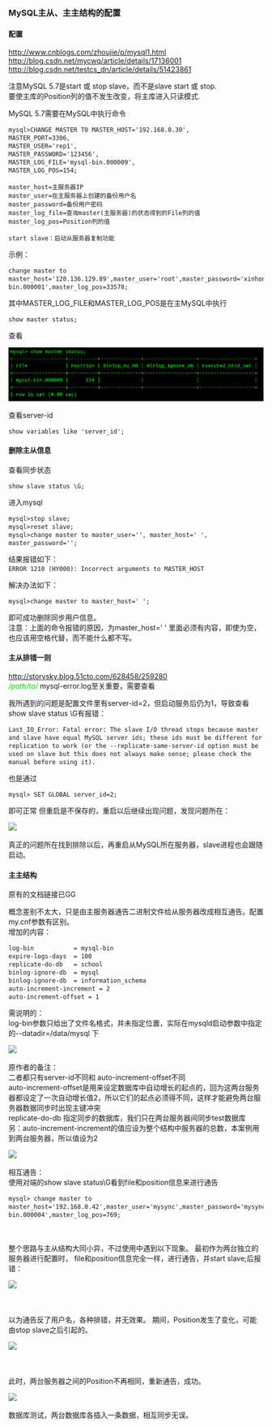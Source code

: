 ### MySQL主从、主主结构的配置 

#### 配置
http://www.cnblogs.com/zhoujie/p/mysql1.html  
http://blog.csdn.net/mycwq/article/details/17136001  
http://blog.csdn.net/testcs_dn/article/details/51423861  

注意MySQL 5.7是start 或 stop slave，而不是slave start 或 stop.  
要使主库的Position列的值不发生改变，将主库进入只读模式.  

MySQL 5.7需要在MySQL中执行命令
```
mysql>CHANGE MASTER TO MASTER_HOST='192.168.0.30',  
MASTER_PORT=3306,  
MASTER_USER='rep1',  
MASTER_PASSWORD='123456',  
MASTER_LOG_FILE='mysql-bin.000009', 
MASTER_LOG_POS=154;

master_host=主服务器IP
master_user=在主服务器上创建的备份用户名
master_password=备份用户密码
master_log_file=查询master(主服务器)的状态得到的File列的值
master_log_pos=Position列的值

start slave：启动从服务器复制功能
```

示例：
```
change master to master_host='120.136.129.89',master_user='root',master_password='xinhong',master_log_file='mysql-bin.000001',master_log_pos=33578;  
```

其中MASTER_LOG_FILE和MASTER_LOG_POS是在主MySQL中执行  
```
show master status;
```  
查看

![](images/LIAPgiGqH7VbdwHc9oJvRyGEANMuFq4P.png)

查看server-id
```
show variables like 'server_id';
```

#### 删除主从信息
查看同步状态
```
show slave status \G; 
```
进入mysql
```
mysql>stop slave;
mysql>reset slave;
mysql>change master to master_user='', master_host=' ', master_password='';
```
结果报错如下：  
```ERROR 1210 (HY000): Incorrect arguments to MASTER_HOST```

解决办法如下：
```
mysql>change master to master_host=' ';
```
即可成功删除同步用户信息。  
注意：上面的命令报错的原因，为master_host=' ' 里面必须有内容，即使为空，也应该用空格代替，而不能什么都不写。


#### 主从排错一则

http://storysky.blog.51cto.com/628458/259280   
*<font color="#00dd00">/path/to/</font>*
mysql-error.log至关重要，需要查看

我所遇到的问题是配置文件里有server-id=2，但启动服务后仍为1，导致查看show slave status \G有报错：
```
Last_IO_Error: Fatal error: The slave I/O thread stops because master and slave have equal MySQL server ids; these ids must be different for replication to work (or the --replicate-same-server-id option must be used on slave but this does not always make sense; please check the manual before using it).
```
也是通过
```
mysql> SET GLOBAL server_id=2;
```
即可正常
但重启是不保存的，重启以后继续出现问题，发现问题所在：

![](images/LIAPgiGqH73qLkXA6iZpwdjPornlyUID.png)

真正的问题所在找到排除以后，再重启从MySQL所在服务器，slave进程也会跟随启动。

#### 主主结构
原有的文档链接已GG

概念差别不太大，只是由主服务器通告二进制文件给从服务器改成相互通告。配置my.cnf参数有区别。  
增加的内容： 
```
log-bin           = mysql-bin
expire-logs-days  = 100 
replicate-do-db   = school
binlog-ignore-db  = mysql
binlog-ignore-db  = information_schema
auto-increment-increment = 2 
auto-increment-offset = 1
```
需说明的：  
log-bin参数只给出了文件名格式，并未指定位置，实际在mysqld启动参数中指定的--datadir=/data/mysql 下

![](images/LIAPgiGqH72cxR6EbOw4Ytv7KM3e9XTH.png)

原作者的备注：  
二者都只有server-id不同和 auto-increment-offset不同  
auto-increment-offset是用来设定数据库中自动增长的起点的，回为这两台服务器都设定了一次自动增长值2，所以它们的起点必须得不同，这样才能避免两台服务器数据同步时出现主键冲突  
replicate-do-db 指定同步的数据库，我们只在两台服务器间同步test数据库  
另：auto-increment-increment的值应设为整个结构中服务器的总数，本案例用到两台服务器，所以值设为2  

![](images/LIAPgiGqH7KnbG960JIc81QAN3zPf4Rg.png)

相互通告：  
使用对端的show slave status\G看到file和position信息来进行通告  
```
mysql> change master to master_host='192.168.0.42',master_user='mysync',master_password='mysync',master_log_file='mysql-bin.000004',master_log_pos=769;
```
<br>
<br>
整个思路与主从结构大同小异，不过使用中遇到以下现象。  
最初作为两台独立的服务器进行配置时， file和position信息完全一样，进行通告，并start slave;后报错：

![](images/LIAPgiGqH7qZ7HNx3Gi2CLFR0mMDBe1l.png)

<br>
<br>
以为通告反了用户名，各种排错，并无效果。  
期间，Position发生了变化，可能由stop slave之后引起的。

![](images/LIAPgiGqH7LIZlRyvwcMJFKxS2bN6PYf.png)

<br>
<br>
此时，两台服务器之间的Position不再相同，重新通告，成功。

![](images/LIAPgiGqH7HWu92e7aGt0xiokg6vYfJV.png)

数据库测试，两台数据库各插入一条数据，相互同步无误。
